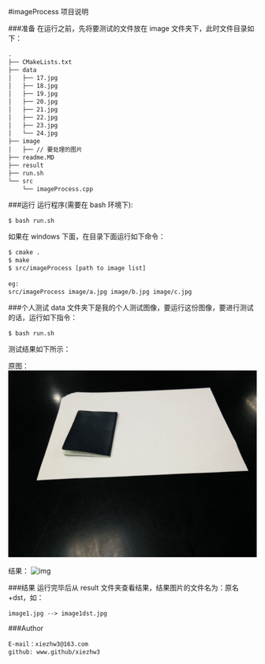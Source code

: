 #imageProcess 项目说明

###准备
在运行之前，先将要测试的文件放在 image 文件夹下，此时文件目录如下：

	.
	├── CMakeLists.txt
	├── data
	│   ├── 17.jpg
	│   ├── 18.jpg
	│   ├── 19.jpg
	│   ├── 20.jpg
	│   ├── 21.jpg
	│   ├── 22.jpg
	│   ├── 23.jpg
	│   └── 24.jpg
	├── image
	│   ├── // 要处理的图片
	├── readme.MD
	├── result
	├── run.sh
	└── src
	    └── imageProcess.cpp

###运行
运行程序(需要在 bash 环境下):
	
	$ bash run.sh
	
如果在 windows 下面，在目录下面运行如下命令：
	
	$ cmake .
	$ make
	$ src/imageProcess [path to image list]
	
	eg:
	src/imageProcess image/a.jpg image/b.jpg image/c.jpg
	

###个人测试
data 文件夹下是我的个人测试图像，要运行这份图像，要进行测试的话，运行如下指令：

	$ bash run.sh
	
测试结果如下所示：

原图：
![img](data/24.jpg)

结果：
![img](result/24.jpg)
	
###结果
运行完毕后从 result 文件夹查看结果，结果图片的文件名为：原名+dst，如：

	image1.jpg --> image1dst.jpg
	
###Author

	E-mail：xiezhw3@163.com
	github: www.github/xiezhw3